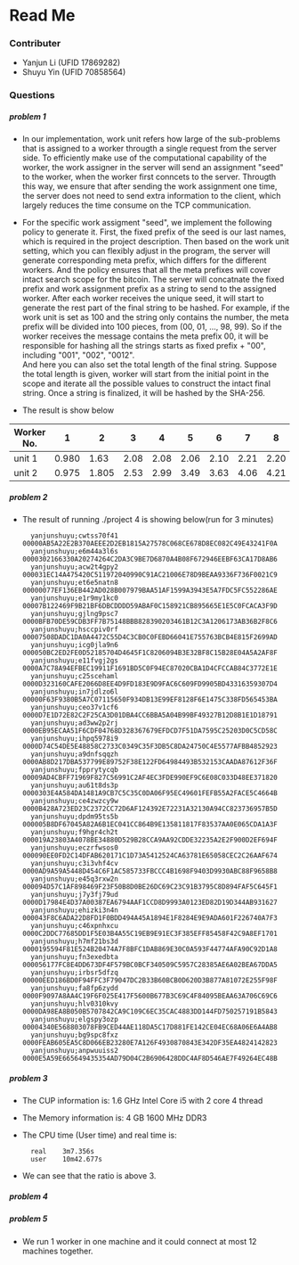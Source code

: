 # Read Me
### Contributer
- Yanjun Li (UFID 17869282)
- Shuyu Yin (UFID 70858564)
### Questions
##### problem 1
- In our implementation, work unit refers how large of the sub-problems that is assigned to a worker througth a single request from the server side. To efficiently make use of the computational capability of the worker, the work assigner in the server will send an assignment "seed" to the worker, when the worker first conncets to the server. Througth this way, we ensure that after sending the work assignment one time, the server does not need to send extra information to the client, which largely reduces the time consume on the TCP communication. 
- For the specific work assigment "seed", we implement the following policy to generate it. First, the fixed prefix of the seed is our last names, which is required in the project description. Then based on the work unit setting, which you can flexibly adjust in the program, the server will generate corresponding meta prefix, which differs for the different workers. And the policy ensures that all the meta prefixes will cover intact search scope for the bitcoin. The server will concatnate the fixed prefix and work assignment prefix as a string to send to the assigned worker. After each worker receives the unique seed, it will start to generate the rest part of the final string to be hashed. For example, if the work unit is set as 100 and the string only contains the number, the meta prefix will be divided into 100 pieces, from (00, 01, ..., 98, 99). So if the worker receives the message contains the meta prefix 00, it will be responsible for hashing all the strings starts as fixed prefix + "00", including "001", "002", "0012".  
And here you can also set the total length of the final string. Suppose the total length is given, worker will start from the initial point in the scope and iterate all the possible values to construct the intact final string. Once a string is finalized, it will be hashed by the SHA-256.  

- The result is show below

Worker No. | 1 | 2 | 3 | 4 | 5 | 6 | 7 | 8 | 9 | 10 | 11
---- | ---- | ---- | ---- | ---- | ---- | ---- | ---- | ---- | ---- | ---- | ----
unit 1 | 0.980 | 1.63 | 2.08 | 2.08 | 2.06 | 2.10 | 2.21 | 2.20 | 2.40 | 2.52 | 2.42
unit 2 | 0.975 | 1.805 | 2.53 | 2.99 | 3.49 | 3.63 | 4.06 | 4.21 | 4.45 | 4.46 | 4.30

##### problem 2
- The result of running ./project 4 is showing below(run for 3 minutes)

        yanjunshuyu;cwtss70f41 00000AB5A22E2B370AEEE2D2EB1815A27578C068CE678D8EC082C49E43241F0A
        yanjunshuyu;e6m44a3l6s  0000302166330A20274264C2DA3C9BE7D6870A4B08F672946EEBF63CA17D8AB6
        yanjunshuyu;acw2t4gpy2  000031EC14A475420C511972040990C91AC21006E78D9BEAA9336F736F0021C9
        yanjunshuyu;et6e5natn8  00000077EF136EB442AD028B007979BAA51AF1599A3943E5A7FDC5FC552286AE
        yanjunshuyu;e1r9my1kc0  00007B122469F9B21BF6DBCDDDD59ABAF0C158921CB895665E1E5C0FCACA3F9D
        yanjunshuyu;gjlng9psc7  0000BFB70DE59CDB3FF7B75148BBB828390203461B12C3A1206173AB36B2F8C6
        yanjunshuyu;hsccpiv0rf  00007508DADC1DA0A4472C55D4C3CB0C0FEBD66041E755763BCB4E815F2699AD
        yanjunshuyu;icg0jla9n6  000050BC2ED2FE0D52185704D4645F1C8206094B3E32BF8C15B28E04A5A2AF8F
        yanjunshuyu;e11fvgj2gs  0000A7C78A94EFBEC19911F1691BD5C0F94EC87020CBA1D4CFCCAB84C3772E1E
        yanjunshuyu;c25scehaml  0000D323160CAFE2066D8EE4D9FD183E9D9FAC6C609FD9905BD43316359307D4
        yanjunshuyu;in7jdlzo6l  00000F63F9380B5A7C07115650F934DB13E99EF8128F6E1475C338FD565453BA
        yanjunshuyu;ceo37v1cf6  0000D7E1D72E82C2F25CA3D01DBA4CC6BBA5A04B99BF49327B12D8B1E1D18791
        yanjunshuyu;ad3ww2p2rj  0000EB95ECAA51F6CDF04768D328367679EFDCD7F51DA7595C25203D0C5CD58C
        yanjunshuyu;ihpq5978i9  0000D74C54DE5E48858C2733C0349C35F3DB5C8DA24750C4E5577AFBB4852923
        yanjunshuyu;a9dnfsqqzh  0000AB8D217DBA537799E89752F38E122FD64984493B532153CAADA87612F36F
        yanjunshuyu;fpprytycqb  00009AD4CBFF71969F827C56991C2AF4EC3FDE990EF9C6E08C033D48EE371820
        yanjunshuyu;au61t8ds3p  0000303E4A584DA1481A9CB7C5C35C0DA06F95EC49601FEFB55A2FACE5C4664B
        yanjunshuyu;ce4zwzcy9w  0000B428A723ED23C2372CC72D6AF124392E72231A32130A94CC823736957B5D
        yanjunshuyu;dpdm95ts5b  000005B8DF67045A82A6B1EC041CC864B9E135811817F83537AA0E065CDA1A3F
        yanjunshuyu;f9hgr4ch2t  000019A23803A4078BE34880D529B28CCA9AA92CDDE32235A2E2F900D2EF694F
        yanjunshuyu;eczrfwsos0  000090EE0FD2C14DFAB620171C1D73A5412524CA63781E65058CEC2C26AAF674
        yanjunshuyu;c3i3vhf4cv  0000AD9A59A5448D454C6F1AC585733FBCCC4B1698F9403D9930ABC88F9658B8
        yanjunshuyu;e45q3rxw2n  000094D57C1AF898469F23F50B8D0BE26DC69C23C91B3795C8D894FAF5C645F1
        yanjunshuyu;j7y3fj79ud  0000D17984E4D37A00387EA6794AAF1CCD8D9993A0123ED82D19D344AB931627
        yanjunshuyu;ehizki3n4n  000043F8C6ADA22D8FD1F0BDD494A45A1894E1F8284E9E9ADA601F226740A7F3
        yanjunshuyu;c46xpnhxcu  0000C2DDC77685DD1F5E03B4A55C19EB9E91EC3F385EFF85458F42C9A8EF1701
        yanjunshuyu;h7mf21bs3d  0000195594F81E524B20474A7F8BFC1DAB869E30C0A593F44774AFA90C92D1A8
        yanjunshuyu;fn3exedbta  000056177FC8E4DD673DF4F579BC0BCF340509C5957C28385AE6A02BEA67DDA5
        yanjunshuyu;irbsr5dfzq  00000EED186BD0F94FFC3F79047DC2B33B60BCB0D620D3B877A81072E255F98F
        yanjunshuyu;fa8fp6zydd  0000F9097A8AA4C19F6F025E417F5600B677B3C69C4F84095BEAA63A706C69C6
        yanjunshuyu;hlv0310kvy  0000DA98EA8B050B5707842CA9C109C6EC35CAC4883DD144FD750257191B5843
        yanjunshuyu;elgspy3ozp  00004340E568803078FB9CED44AE118DA5C17D881FE142CE04EC68A06E6A4AB8
        yanjunshuyu;bg9spc8fxz  0000FEAB605EA5C8D066EB23280E7A126F4930870843E342DF35EA4824142823
        yanjunshuyu;anpwuuiss2  0000E5A59E665649435354AD79D04C2B6906428DDC4AF8D546AE7F49264EC48B

##### problem 3
- The CUP information is: 1.6 GHz Intel Core i5 with 2 core 4 thread
- The Memory information is: 4 GB 1600 MHz DDR3
- The CPU time (User time) and real time is: 

        real    3m7.356s
        user    10m42.677s
- We can see that the ratio is above 3. 

##### problem 4
##### problem 5
- We run 1 worker in one machine and it could connect at most 12 machines together.
